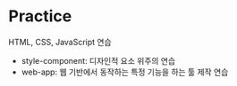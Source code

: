 # Practice

HTML, CSS, JavaScript 연습

- style-component: 디자인적 요소 위주의 연습
- web-app: 웹 기반에서 동작하는 특정 기능을 하는 툴 제작 연습
